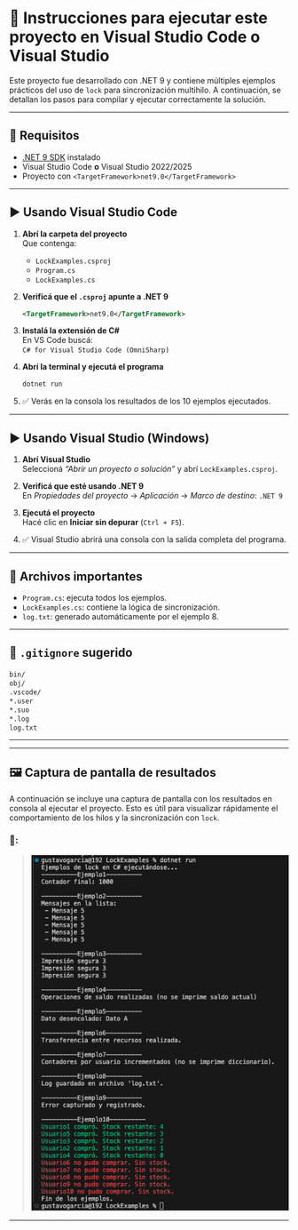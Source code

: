 # 🚀 Instrucciones para ejecutar este proyecto en Visual Studio Code o Visual Studio

Este proyecto fue desarrollado con .NET 9 y contiene múltiples ejemplos prácticos del uso de `lock` para sincronización multihilo. A continuación, se detallan los pasos para compilar y ejecutar correctamente la solución.

---

## 🧱 Requisitos

- [.NET 9 SDK](https://dotnet.microsoft.com/en-us/download/dotnet/9.0) instalado
- Visual Studio Code **o** Visual Studio 2022/2025
- Proyecto con `<TargetFramework>net9.0</TargetFramework>`

---

## ▶️ Usando Visual Studio Code

1. **Abrí la carpeta del proyecto**  
   Que contenga:
   - `LockExamples.csproj`
   - `Program.cs`
   - `LockExamples.cs`

2. **Verificá que el `.csproj` apunte a .NET 9**  
   ```xml
   <TargetFramework>net9.0</TargetFramework>
   ```

3. **Instalá la extensión de C#**  
   En VS Code buscá:  
   `C# for Visual Studio Code (OmniSharp)`

4. **Abrí la terminal y ejecutá el programa**  
   ```bash
   dotnet run
   ```

5. ✅ Verás en la consola los resultados de los 10 ejemplos ejecutados.

---

## ▶️ Usando Visual Studio (Windows)

1. **Abrí Visual Studio**  
   Seleccioná *“Abrir un proyecto o solución”* y abrí `LockExamples.csproj`.

2. **Verificá que esté usando .NET 9**  
   En *Propiedades del proyecto* → *Aplicación* → *Marco de destino*: `.NET 9`

3. **Ejecutá el proyecto**  
   Hacé clic en **Iniciar sin depurar** (`Ctrl + F5`).

4. ✅ Visual Studio abrirá una consola con la salida completa del programa.

---

## 🧼 Archivos importantes

- `Program.cs`: ejecuta todos los ejemplos.
- `LockExamples.cs`: contiene la lógica de sincronización.
- `log.txt`: generado automáticamente por el ejemplo 8.

---

## 📁 `.gitignore` sugerido

```
bin/
obj/
.vscode/
*.user
*.suo
*.log
log.txt
```

---


---

## 🖼 Captura de pantalla de resultados

A continuación se incluye una captura de pantalla con los resultados en consola al ejecutar el proyecto. Esto es útil para visualizar rápidamente el comportamiento de los hilos y la sincronización con `lock`.

### 📸:

> ![Resultados en consola](assets/screenshot/console_output.png)

---